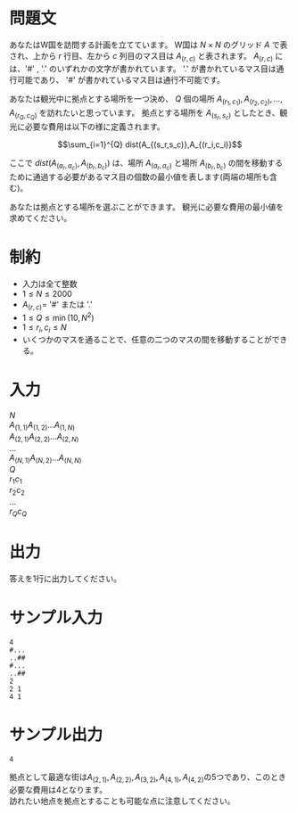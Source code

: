 # 問題文

あなたはW国を訪問する計画を立てています。
W国は $N × N$ のグリッド $A$ で表され、上から $r$ 行目、左から $c$ 列目のマス目は $A_{(r,c)}$ と表されます。
$A_{(r,c)}$ には、'#' , '.' のいずれかの文字が書かれています。
'.' が書かれているマス目は通行可能であり、 '#' が書かれているマス目は通行不可能です。

あなたは観光中に拠点とする場所を一つ決め、 $Q$ 個の場所 $A_{(r_1,c_1)},A_{(r_2,c_2)}, ... , A_{(r_Q,c_Q)}$ を訪れたいと思っています。
拠点とする場所を $A_{(s_r,s_c)}$ としたとき、観光に必要な費用は以下の様に定義されます。

$$\sum_{i=1}^{Q} dist(A_{(s_r,s_c)},A_{(r_i,c_i)}$$

ここで $dist(A_{(a_r,a_c)},A_{(b_r,b_c)})$ は、場所 $A_{(a_r,a_c)}$ と場所 $A_{(b_r,b_c)}$ の間を移動するために通過する必要があるマス目の個数の最小値を表します(両端の場所も含む)。

あなたは拠点とする場所を選ぶことができます。
観光に必要な費用の最小値を求めてください。

# 制約
* 入力は全て整数  
* $1 \leq N \leq 2000$  
* $A_{(r,c)}=$ '#' または '.'  
* $1 \leq Q \leq \min(10,N^2)$  
* $1 \leq r_i, c_i \leq N$  
* いくつかのマスを通ることで、任意の二つのマスの間を移動することができる。

# 入力

$N$  
$A_{(1,1)} A_{(1,2)}  ...   A_{(1,N)}$  
$A_{(2,1)} A_{(2,2)}  ...   A_{(2,N)}$  
$...$  
$A_{(N,1)} A_{(N,2)}  ...   A_{(N,N)}$  
$Q$  
$r_1 c_1$  
$r_2 c_2$  
...  
$r_Q c_Q$  

# 出力
答えを1行に出力してください。

# サンプル入力

```
4  
#...  
..## 
#... 
..##
2
2 1  
4 1
```

# サンプル出力

```
4
```
拠点として最適な街は$A_{(2,1)},A_{(2,2)},A_{(3,2)},A_{(4,1)},A_{(4,2)}$の5つであり、このとき必要な費用は4となります。   
訪れたい地点を拠点とすることも可能な点に注意してください。
